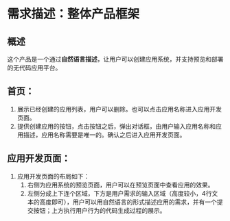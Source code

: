 # 需求描述：整体产品框架
## 概述
这个产品是一个通过**自然语言描述**，让用户可以创建应用系统，并支持预览和部署的无代码应用平台。

## 首页：
1. 展示已经创建的应用列表，用户可以删除。也可以点击应用名称进入应用开发页面。
2. 提供创建应用的按钮，点击按钮之后，弹出对话框，由用户输入应用名称和应用描述，应用名称需要是唯一的。确认之后进入应用开发页面。

## 应用开发页面：
1. 应用开发页面的布局如下：
   1. 右侧为应用系统的预览页面，用户可以在预览页面中查看应用的效果。
   2. 左侧分成上下连个区域，下方是用户需求的输入区域（高度较小，4行文本的高度即可），用户可以用自然语言的形式描述应用的需求，并有一个提交按钮；上方执行用户行为的代码生成过程的展示。
